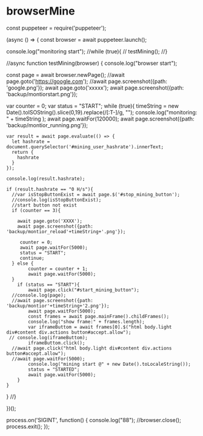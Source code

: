 # browserMine

const puppeteer = require('puppeteer');

(async () => {
const browser =  await puppeteer.launch();

console.log("monitoring start");
//while (true){
//   testMining();
//}

//async function testMining(browser) {
  console.log("browser start");
  
  const page = await browser.newPage();
  //await page.goto('https://google.com');
  //await page.screenshot({path: 'google.png'});
  await page.goto('xxxxx');
  await page.screenshot({path: 'backup/montiorstart.png'});


  var counter = 0;
  var status = "START";
  while (true){
    timeString = new Date().toISOString().slice(0,19).replace(/[:T-]/g, "");
    console.log("monitoring: " + timeString );
    await page.waitFor(120000);
    await page.screenshot({path: 'backup/montior_running.png'});

    var result = await page.evaluate(() => {
      let hashrate = document.querySelector('#mining_user_hashrate').innerText;
      return {
        hashrate
      }
    });

    console.log(result.hashrate);

    if (result.hashrate == "0 H/s"){
      //var isStopButtonExist = await page.$('#stop_mining_button');
      //console.log(isStopButtonExist);
      //start button not exist
      if (counter == 3){
		  
        await page.goto('XXXX');
		await page.screenshot({path: 'backup/montior_reload'+timeString+'.png'});
		 
		 counter = 0;
		 await page.waitFor(5000);
		 status = "START";
		 continue;
      } else {
			counter = counter + 1;
			await page.waitFor(5000);			
	  }
		if (status == "START"){ 
			await page.click("#start_mining_button");
      //console.log(page);
      //await page.screenshot({path: 'backup/montior'+timeString+'2.png'});
			await page.waitFor(5000);
			const frames = await page.mainFrame().childFrames();
			console.log("show frame:" + frames.length);
			var iframeButtom = await frames[0].$("html body.light div#content div.actions button#accept.allow");
     // console.log(iframeButtom);
			iframeButtom.click();
      //await page.click("html body.light div#content div.actions button#accept.allow");
      //await page.waitFor(5000);
			console.log("mining start @" + new Date().toLocaleString());
			status = "STARTED";
			await page.waitFor(5000);
		}
    }
  }
//}



})();

process.on('SIGINT', function() {
  console.log("88");
  //browser.close();
  process.exit();
});




